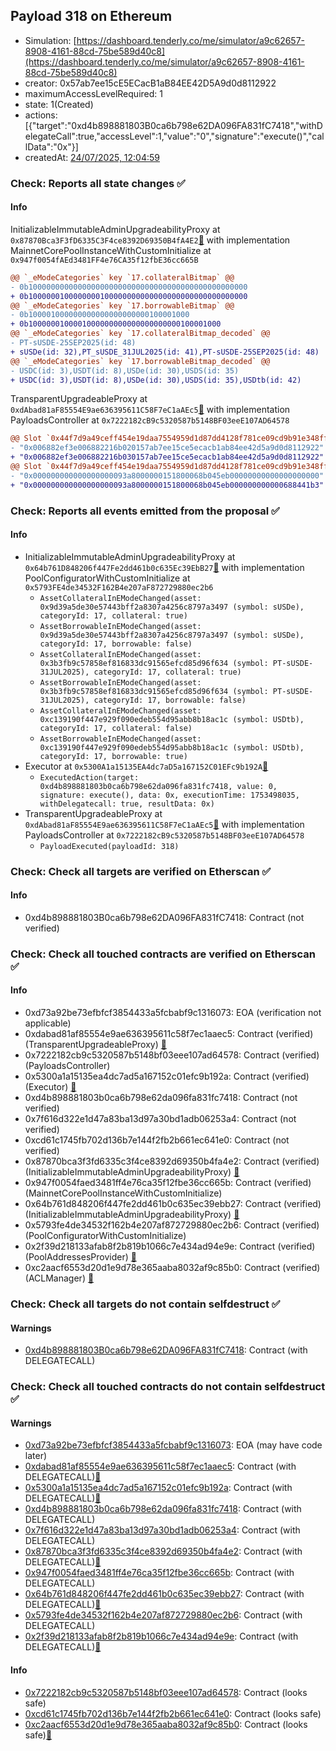 ## Payload 318 on Ethereum

- Simulation: [https://dashboard.tenderly.co/me/simulator/a9c62657-8908-4161-88cd-75be589d40c8](https://dashboard.tenderly.co/me/simulator/a9c62657-8908-4161-88cd-75be589d40c8)
- creator: 0x57ab7ee15cE5ECacB1aB84EE42D5A9d0d8112922
- maximumAccessLevelRequired: 1
- state: 1(Created)
- actions: [{"target":"0xd4b898881803B0ca6b798e62DA096FA831fC7418","withDelegateCall":true,"accessLevel":1,"value":"0","signature":"execute()","callData":"0x"}]
- createdAt: [24/07/2025, 12:04:59](https://etherscan.io/tx/0xd9d56cfa24946d49f59734ee5f95d741ec36e9b1b98b99dbfd9cff04afe85c23)

### Check: Reports all state changes :white_check_mark:

#### Info


InitializableImmutableAdminUpgradeabilityProxy at `0x87870Bca3F3fD6335C3F4ce8392D69350B4fA4E2`[:ghost:](https://github.com/bgd-labs/aave-address-book "AaveV3Ethereum.POOL") with implementation MainnetCorePoolInstanceWithCustomInitialize at `0x947f0054fAEd3481FF4e76CA35f12fbE36cc665B`
```diff
@@ `_eModeCategories` key `17.collateralBitmap` @@
- 0b1000000000000000000000000000000000000000000000000
+ 0b1000000100000000100000000000000000000000000000000
@@ `_eModeCategories` key `17.borrowableBitmap` @@
- 0b100001000000000000000000000100001000
+ 0b1000000100001000000000000000000000100001000
@@ `_eModeCategories` key `17.collateralBitmap_decoded` @@
- PT-sUSDE-25SEP2025(id: 48)
+ sUSDe(id: 32),PT_sUSDE_31JUL2025(id: 41),PT-sUSDE-25SEP2025(id: 48)
@@ `_eModeCategories` key `17.borrowableBitmap_decoded` @@
- USDC(id: 3),USDT(id: 8),USDe(id: 30),USDS(id: 35)
+ USDC(id: 3),USDT(id: 8),USDe(id: 30),USDS(id: 35),USDtb(id: 42)
```

TransparentUpgradeableProxy at `0xdAbad81aF85554E9ae636395611C58F7eC1aAEc5`[:ghost:](https://github.com/bgd-labs/aave-address-book "GovernanceV3Ethereum.PAYLOADS_CONTROLLER") with implementation PayloadsController at `0x7222182cB9c5320587b5148BF03eeE107AD64578`
```diff
@@ Slot `0x44f7d9a49ceff454e19daa7554959d1d87dd4128f781ce09cd9b91e348ff5d86` @@
- "0x006882ef3e006882216b020157ab7ee15ce5ecacb1ab84ee42d5a9d0d8112922"
+ "0x006882ef3e006882216b030157ab7ee15ce5ecacb1ab84ee42d5a9d0d8112922"
@@ Slot `0x44f7d9a49ceff454e19daa7554959d1d87dd4128f781ce09cd9b91e348ff5d87` @@
- "0x000000000000000000093a8000000151800068b045eb00000000000000000000"
+ "0x000000000000000000093a8000000151800068b045eb000000000000688441b3"
```


### Check: Reports all events emitted from the proposal :white_check_mark:

#### Info

- InitializableImmutableAdminUpgradeabilityProxy at `0x64b761D848206f447Fe2dd461b0c635Ec39EbB27`[:ghost:](https://github.com/bgd-labs/aave-address-book "AaveV3Ethereum.POOL_CONFIGURATOR") with implementation PoolConfiguratorWithCustomInitialize at `0x5793FE4de34532F162B4e207aF872729880ec2b6`
  - `AssetCollateralInEModeChanged(asset: 0x9d39a5de30e57443bff2a8307a4256c8797a3497 (symbol: sUSDe), categoryId: 17, collateral: true)`
  - `AssetBorrowableInEModeChanged(asset: 0x9d39a5de30e57443bff2a8307a4256c8797a3497 (symbol: sUSDe), categoryId: 17, borrowable: false)`
  - `AssetCollateralInEModeChanged(asset: 0x3b3fb9c57858ef816833dc91565efcd85d96f634 (symbol: PT-sUSDE-31JUL2025), categoryId: 17, collateral: true)`
  - `AssetBorrowableInEModeChanged(asset: 0x3b3fb9c57858ef816833dc91565efcd85d96f634 (symbol: PT-sUSDE-31JUL2025), categoryId: 17, borrowable: false)`
  - `AssetCollateralInEModeChanged(asset: 0xc139190f447e929f090edeb554d95abb8b18ac1c (symbol: USDtb), categoryId: 17, collateral: false)`
  - `AssetBorrowableInEModeChanged(asset: 0xc139190f447e929f090edeb554d95abb8b18ac1c (symbol: USDtb), categoryId: 17, borrowable: true)`
- Executor at `0x5300A1a15135EA4dc7aD5a167152C01EFc9b192A`[:ghost:](https://github.com/bgd-labs/aave-address-book "AaveV2Ethereum.POOL_ADMIN, AaveV2EthereumAMM.POOL_ADMIN, AaveV3Ethereum.ACL_ADMIN, AaveV3EthereumEtherFi.ACL_ADMIN, AaveV3EthereumLido.ACL_ADMIN, GovernanceV3Ethereum.EXECUTOR_LVL_1")
  - `ExecutedAction(target: 0xd4b898881803b0ca6b798e62da096fa831fc7418, value: 0, signature: execute(), data: 0x, executionTime: 1753498035, withDelegatecall: true, resultData: 0x)`
- TransparentUpgradeableProxy at `0xdAbad81aF85554E9ae636395611C58F7eC1aAEc5`[:ghost:](https://github.com/bgd-labs/aave-address-book "GovernanceV3Ethereum.PAYLOADS_CONTROLLER") with implementation PayloadsController at `0x7222182cB9c5320587b5148BF03eeE107AD64578`
  - `PayloadExecuted(payloadId: 318)`

### Check: Check all targets are verified on Etherscan :white_check_mark:

#### Info

- 0xd4b898881803B0ca6b798e62DA096FA831fC7418: Contract (not verified) 

### Check: Check all touched contracts are verified on Etherscan :white_check_mark:

#### Info

- 0xd73a92be73efbfcf3854433a5fcbabf9c1316073: EOA (verification not applicable)
- 0xdabad81af85554e9ae636395611c58f7ec1aaec5: Contract (verified) (TransparentUpgradeableProxy) [:ghost:](https://github.com/bgd-labs/aave-address-book "GovernanceV3Ethereum.PAYLOADS_CONTROLLER")
- 0x7222182cb9c5320587b5148bf03eee107ad64578: Contract (verified) (PayloadsController) 
- 0x5300a1a15135ea4dc7ad5a167152c01efc9b192a: Contract (verified) (Executor) [:ghost:](https://github.com/bgd-labs/aave-address-book "AaveV2Ethereum.POOL_ADMIN, AaveV2EthereumAMM.POOL_ADMIN, AaveV3Ethereum.ACL_ADMIN, AaveV3EthereumEtherFi.ACL_ADMIN, AaveV3EthereumLido.ACL_ADMIN, GovernanceV3Ethereum.EXECUTOR_LVL_1")
- 0xd4b898881803b0ca6b798e62da096fa831fc7418: Contract (not verified) 
- 0x7f616d322e1d47a83ba13d97a30bd1adb06253a4: Contract (not verified) 
- 0xcd61c1745fb702d136b7e144f2fb2b661ec641e0: Contract (not verified) 
- 0x87870bca3f3fd6335c3f4ce8392d69350b4fa4e2: Contract (verified) (InitializableImmutableAdminUpgradeabilityProxy) [:ghost:](https://github.com/bgd-labs/aave-address-book "AaveV3Ethereum.POOL")
- 0x947f0054faed3481ff4e76ca35f12fbe36cc665b: Contract (verified) (MainnetCorePoolInstanceWithCustomInitialize) 
- 0x64b761d848206f447fe2dd461b0c635ec39ebb27: Contract (verified) (InitializableImmutableAdminUpgradeabilityProxy) [:ghost:](https://github.com/bgd-labs/aave-address-book "AaveV3Ethereum.POOL_CONFIGURATOR")
- 0x5793fe4de34532f162b4e207af872729880ec2b6: Contract (verified) (PoolConfiguratorWithCustomInitialize) 
- 0x2f39d218133afab8f2b819b1066c7e434ad94e9e: Contract (verified) (PoolAddressesProvider) [:ghost:](https://github.com/bgd-labs/aave-address-book "AaveV3Ethereum.POOL_ADDRESSES_PROVIDER")
- 0xc2aacf6553d20d1e9d78e365aaba8032af9c85b0: Contract (verified) (ACLManager) [:ghost:](https://github.com/bgd-labs/aave-address-book "AaveV3Ethereum.ACL_MANAGER")

### Check: Check all targets do not contain selfdestruct :white_check_mark:

#### Warnings

- [0xd4b898881803B0ca6b798e62DA096FA831fC7418](https://etherscan.io/address/0xd4b898881803B0ca6b798e62DA096FA831fC7418): Contract (with DELEGATECALL)

### Check: Check all touched contracts do not contain selfdestruct :white_check_mark:

#### Warnings

- [0xd73a92be73efbfcf3854433a5fcbabf9c1316073](https://etherscan.io/address/0xd73a92be73efbfcf3854433a5fcbabf9c1316073): EOA (may have code later)
- [0xdabad81af85554e9ae636395611c58f7ec1aaec5](https://etherscan.io/address/0xdabad81af85554e9ae636395611c58f7ec1aaec5): Contract (with DELEGATECALL)[:ghost:](https://github.com/bgd-labs/aave-address-book "GovernanceV3Ethereum.PAYLOADS_CONTROLLER")
- [0x5300a1a15135ea4dc7ad5a167152c01efc9b192a](https://etherscan.io/address/0x5300a1a15135ea4dc7ad5a167152c01efc9b192a): Contract (with DELEGATECALL)[:ghost:](https://github.com/bgd-labs/aave-address-book "AaveV2Ethereum.POOL_ADMIN, AaveV2EthereumAMM.POOL_ADMIN, AaveV3Ethereum.ACL_ADMIN, AaveV3EthereumEtherFi.ACL_ADMIN, AaveV3EthereumLido.ACL_ADMIN, GovernanceV3Ethereum.EXECUTOR_LVL_1")
- [0xd4b898881803b0ca6b798e62da096fa831fc7418](https://etherscan.io/address/0xd4b898881803b0ca6b798e62da096fa831fc7418): Contract (with DELEGATECALL)
- [0x7f616d322e1d47a83ba13d97a30bd1adb06253a4](https://etherscan.io/address/0x7f616d322e1d47a83ba13d97a30bd1adb06253a4): Contract (with DELEGATECALL)
- [0x87870bca3f3fd6335c3f4ce8392d69350b4fa4e2](https://etherscan.io/address/0x87870bca3f3fd6335c3f4ce8392d69350b4fa4e2): Contract (with DELEGATECALL)[:ghost:](https://github.com/bgd-labs/aave-address-book "AaveV3Ethereum.POOL")
- [0x947f0054faed3481ff4e76ca35f12fbe36cc665b](https://etherscan.io/address/0x947f0054faed3481ff4e76ca35f12fbe36cc665b): Contract (with DELEGATECALL)
- [0x64b761d848206f447fe2dd461b0c635ec39ebb27](https://etherscan.io/address/0x64b761d848206f447fe2dd461b0c635ec39ebb27): Contract (with DELEGATECALL)[:ghost:](https://github.com/bgd-labs/aave-address-book "AaveV3Ethereum.POOL_CONFIGURATOR")
- [0x5793fe4de34532f162b4e207af872729880ec2b6](https://etherscan.io/address/0x5793fe4de34532f162b4e207af872729880ec2b6): Contract (with DELEGATECALL)
- [0x2f39d218133afab8f2b819b1066c7e434ad94e9e](https://etherscan.io/address/0x2f39d218133afab8f2b819b1066c7e434ad94e9e): Contract (with DELEGATECALL)[:ghost:](https://github.com/bgd-labs/aave-address-book "AaveV3Ethereum.POOL_ADDRESSES_PROVIDER")

#### Info

- [0x7222182cb9c5320587b5148bf03eee107ad64578](https://etherscan.io/address/0x7222182cb9c5320587b5148bf03eee107ad64578): Contract (looks safe)
- [0xcd61c1745fb702d136b7e144f2fb2b661ec641e0](https://etherscan.io/address/0xcd61c1745fb702d136b7e144f2fb2b661ec641e0): Contract (looks safe)
- [0xc2aacf6553d20d1e9d78e365aaba8032af9c85b0](https://etherscan.io/address/0xc2aacf6553d20d1e9d78e365aaba8032af9c85b0): Contract (looks safe)[:ghost:](https://github.com/bgd-labs/aave-address-book "AaveV3Ethereum.ACL_MANAGER")

